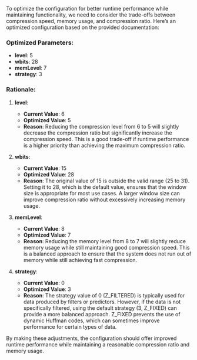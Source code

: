 To optimize the configuration for better runtime performance while maintaining functionality, we need to consider the trade-offs between compression speed, memory usage, and compression ratio. Here’s an optimized configuration based on the provided documentation:

### Optimized Parameters:
- **level**: 5
- **wbits**: 28
- **memLevel**: 7
- **strategy**: 3

### Rationale:
1. **level**: 
   - **Current Value**: 6
   - **Optimized Value**: 5
   - **Reason**: Reducing the compression level from 6 to 5 will slightly decrease the compression ratio but significantly increase the compression speed. This is a good trade-off if runtime performance is a higher priority than achieving the maximum compression ratio.

2. **wbits**:
   - **Current Value**: 15
   - **Optimized Value**: 28
   - **Reason**: The original value of 15 is outside the valid range (25 to 31). Setting it to 28, which is the default value, ensures that the window size is appropriate for most use cases. A larger window size can improve compression ratio without excessively increasing memory usage.

3. **memLevel**:
   - **Current Value**: 8
   - **Optimized Value**: 7
   - **Reason**: Reducing the memory level from 8 to 7 will slightly reduce memory usage while still maintaining good compression speed. This is a balanced approach to ensure that the system does not run out of memory while still achieving fast compression.

4. **strategy**:
   - **Current Value**: 0
   - **Optimized Value**: 3
   - **Reason**: The strategy value of 0 (Z_FILTERED) is typically used for data produced by filters or predictors. However, if the data is not specifically filtered, using the default strategy (3, Z_FIXED) can provide a more balanced approach. Z_FIXED prevents the use of dynamic Huffman codes, which can sometimes improve performance for certain types of data.

By making these adjustments, the configuration should offer improved runtime performance while maintaining a reasonable compression ratio and memory usage.